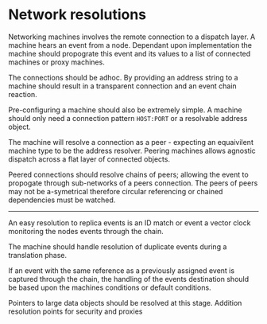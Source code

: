 # Network resolutions

Networking machines involves the remote connection to a dispatch layer. A machine hears an event from a node. Dependant upon implementation the machine should propograte this event and its values to a list of connected machines or proxy machines.

The connections should be adhoc. By providing an address string to a machine should result in a transparent connection and an event chain reaction.

Pre-configuring a machine should also be extremely simple. A machine should only need a connection pattern `HOST:PORT` or a resolvable address object.

The machine will resolve a connection as a peer - expecting an equaivilent machine type to be the address resolver. Peering machines allows agnostic dispatch across a flat layer of connected objects.

Peered connections should resolve chains of peers; allowing the event to propogate through sub-networks of a peers connection. The peers of peers may not be a-symetrical therefore circular referencing or chained dependencies must be watched.

---

An easy resolution to replica events is an ID match or event a vector clock monitoring the nodes events through the chain.

The machine should handle resolution of duplicate events during a translation phase.

If an event with the same reference as a previously assigned event is captured through the chain, the handling of the events destination should be based upon the machines conditions or default conditions.

Pointers to large data objects should be resolved at this stage. Addition resolution points for security and proxies

